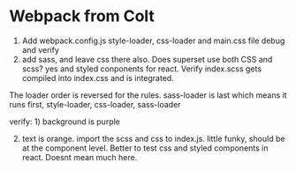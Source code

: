 # Webpack from Colt

1) Add webpack.config.js style-loader, css-loader and main.css file
debug and verify
2) add sass, and leave css there also. Does superset use both CSS and scss? yes
and styled conponents for react. Verify index.scss gets compiled into index.css and is integrated. 

The loader order is reversed for the rules. sass-loader is last which means it runs first, style-loader, css-loader, sass-loader

verify: 1) background is purple

2) text is orange. import the scss and css to index.js. little funky, should be at the component level. Better to test css and styled components in react. Doesnt mean much here. 






